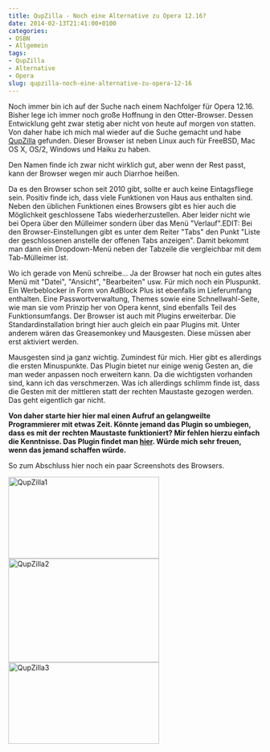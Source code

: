 ```yaml
---
title: QupZilla - Noch eine Alternative zu Opera 12.16?
date: 2014-02-13T21:41:00+0100
categories:
- OSBN
- Allgemein
tags:
- QupZilla
- Alternative
- Opera
slug: qupzilla-noch-eine-alternative-zu-opera-12-16
---
```

Noch immer bin ich auf der Suche nach einem Nachfolger für Opera 12.16. Bisher lege ich immer noch große Hoffnung in den Otter-Browser. Dessen Entwicklung geht zwar stetig aber nicht von heute auf morgen von statten. Von daher habe ich mich mal wieder auf die Suche gemacht und habe [QupZilla](http://www.qupzilla.com "QupZilla") gefunden. Dieser Browser ist neben Linux auch für FreeBSD, Mac OS X, OS/2, Windows und Haiku zu haben.

Den Namen finde ich zwar nicht wirklich gut, aber wenn der Rest passt, kann der Browser wegen mir auch Diarrhoe heißen.

Da es den Browser schon seit 2010 gibt, sollte er auch keine Eintagsfliege sein. Positiv finde ich, dass viele Funktionen von Haus aus enthalten sind. Neben den üblichen Funktionen eines Browsers gibt es hier auch die Möglichkeit geschlossene Tabs wiederherzustellen. Aber leider nicht wie bei Opera über den Mülleimer sondern über das Menü "Verlauf".EDIT: Bei den Browser-Einstellungen gibt es unter dem Reiter "Tabs" den Punkt "Liste der geschlossenen anstelle der offenen Tabs anzeigen". Damit bekommt man dann ein Dropdown-Menü neben der Tabzeile die vergleichbar mit dem Tab-Mülleimer ist.

Wo ich gerade von Menü schreibe... Ja der Browser hat noch ein gutes altes Menü mit "Datei", "Ansicht", "Bearbeiten" usw. Für mich noch ein Pluspunkt. Ein Werbeblocker in Form von AdBlock Plus ist ebenfalls im Lieferumfang enthalten. Eine Passwortverwaltung, Themes sowie eine Schnellwahl-Seite, wie man sie vom Prinzip her von Opera kennt, sind ebenfalls Teil des Funktionsumfangs. Der Browser ist auch mit Plugins erweiterbar. Die Standardinstallation bringt hier auch gleich ein paar Plugins mit. Unter anderem wären das Greasemonkey und Mausgesten. Diese müssen aber erst aktiviert werden.

Mausgesten sind ja ganz wichtig. Zumindest für mich. Hier gibt es allerdings die ersten Minuspunkte. Das Plugin bietet nur einige wenig Gesten an, die man weder anpassen noch erweitern kann. Da die wichtigsten vorhanden sind, kann ich das verschmerzen. Was ich allerdings schlimm finde ist, dass die Gesten mit der mittleren statt der rechten Maustaste gezogen werden. Das geht eigentlich gar nicht.

**Von daher starte hier hier mal einen Aufruf an gelangweilte Programmierer mit etwas Zeit. Könnte jemand das Plugin so umbiegen, dass es mit der rechten Maustaste funktioniert? Mir fehlen hierzu einfach die Kenntnisse. Das Plugin findet man [hier](https://github.com/QupZilla/qupzilla/tree/master/src/plugins/MouseGestures "QupZilla Mausgesten Plugin"). Würde mich sehr freuen, wenn das jemand schaffen würde.**

So zum Abschluss hier noch ein paar Screenshots des Browsers.

<a href="/files/QupZilla1.png"><img alt="QupZilla1" src="/files/QupZilla1.png" style="width: 300px; height: 162px;"></a> <a href="/files/QupZilla2.png"><img alt="QupZilla2" src="/files/QupZilla2.png" style="width: 300px; height: 206px;"></a> <a href="/files/QupZilla3.png"><img alt="QupZilla3" src="/files/QupZilla3.png" style="width: 300px; height: 162px;">